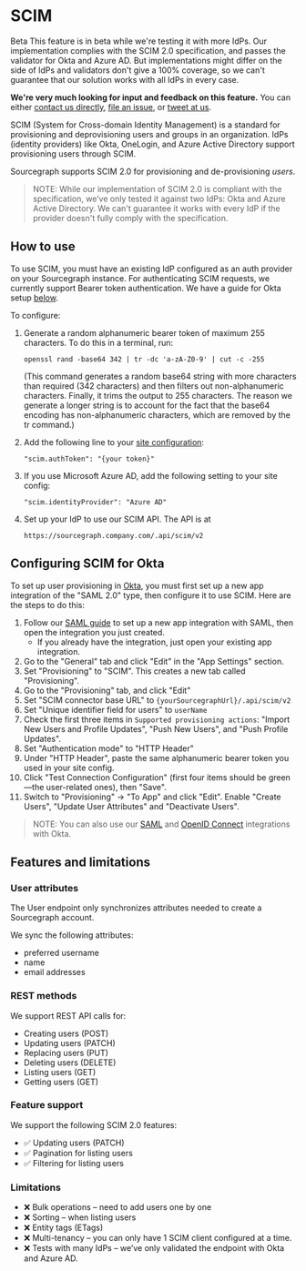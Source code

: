# SCIM

<aside class="beta">
<p>
<span class="badge badge-beta">Beta</span> This feature is in beta while we're testing it with more IdPs. Our implementation complies with the SCIM 2.0 specification, and passes the validator for Okta and Azure AD. But implementations might differ on the side of IdPs and validators don't give a 100% coverage, so we can't guarantee that our solution works with all IdPs in every case.
</p>

<p><b>We're very much looking for input and feedback on this feature.</b> You can either <a href="https://sourcegraph.com/contact">contact us directly</a>, <a href="https://github.com/sourcegraph/sourcegraph">file an issue</a>, or <a href="https://twitter.com/sourcegraph">tweet at us</a>.</p>
</aside>

SCIM (System for Cross-domain Identity Management) is a standard for provisioning and deprovisioning users and groups in an organization. IdPs (identity providers) like Okta, OneLogin, and Azure Active Directory support provisioning users through SCIM.

Sourcegraph supports SCIM 2.0 for provisioning and de-provisioning _users_.

> NOTE: While our implementation of SCIM 2.0 is compliant with the specification, we’ve only tested it against two IdPs: Okta and Azure Active Directory. We can't guarantee it works with every IdP if the provider doesn't fully comply with the specification.

## How to use

To use SCIM, you must have an existing IdP configured as an auth provider on your Sourcegraph instance. For authenticating SCIM requests, we currently support Bearer token authentication. We have a guide for Okta setup [below](#setting-up-okta-as-the-idp).

To configure:

1. Generate a random alphanumeric bearer token of maximum 255 characters.
   To do this in a terminal, run:
   
   ```
   openssl rand -base64 342 | tr -dc 'a-zA-Z0-9' | cut -c -255
   ```

   (This command generates a random base64 string with more characters than required (342 characters) and then filters out non-alphanumeric characters. Finally, it trims the output to 255 characters. The reason we generate a longer string is to account for the fact that the base64 encoding has non-alphanumeric characters, which are removed by the tr command.)

2. Add the following line to your [site configuration](config/site_config.md):

   ```
   "scim.authToken": "{your token}"
   ```
3. If you use Microsoft Azure AD, add the following setting to your site config:

   ```
   "scim.identityProvider": "Azure AD"
   ```
4. Set up your IdP to use our SCIM API. The API is at

   ```
   https://sourcegraph.company.com/.api/scim/v2
   ```

## Configuring SCIM for Okta

To set up user provisioning in [Okta](https://help.okta.com/en-us/Content/Topics/Apps/Apps_App_Integration_Wizard_SCIM.htm), you must first set up a new app integration of the "SAML 2.0" type, then configure it to use SCIM. Here are the steps to do this:

1. Follow our [SAML guide](auth/saml/okta.md) to set up a new app integration with SAML, then open the integration you just created.
    - If you already have the integration, just open your existing app integration.
1. Go to the "General" tab and click "Edit" in the "App Settings" section.
1. Set "Provisioning" to "SCIM". This creates a new tab called "Provisioning".
1. Go to the "Provisioning" tab, and click "Edit"
1. Set "SCIM connector base URL" to `{yourSourcegraphUrl}/.api/scim/v2`
1. Set "Unique identifier field for users" to `userName`
1. Check the first three items in `Supported provisioning actions`: "Import New Users and Profile Updates", "Push New Users", and "Push Profile Updates".
1. Set "Authentication mode" to "HTTP Header"
1. Under "HTTP Header", paste the same alphanumeric bearer token you used in your site config.
1. Click "Test Connection Configuration" (first four items should be green—the user-related ones), then "Save".
1. Switch to "Provisioning" → "To App" and click "Edit". Enable "Create Users", "Update User Attributes" and "Deactivate Users".

> NOTE: You can also use our [SAML](auth/saml/okta.md) and [OpenID Connect](auth.md#openid-connect) integrations with Okta.

## Features and limitations

### User attributes

The User endpoint only synchronizes attributes needed to create a Sourcegraph account.

We sync the following attributes:

- preferred username
- name
- email addresses

### REST methods

We support REST API calls for:

- Creating users (POST)
- Updating users (PATCH)
- Replacing users (PUT)
- Deleting users (DELETE)
- Listing users (GET)
- Getting users (GET)

### Feature support

We support the following SCIM 2.0 features:

- ✅ Updating users (PATCH)
- ✅ Pagination for listing users
- ✅ Filtering for listing users

### Limitations

- ❌ Bulk operations – need to add users one by one
- ❌ Sorting – when listing users
- ❌ Entity tags (ETags)
- ❌ Multi-tenancy – you can only have 1 SCIM client configured at a time.
- ❌ Tests with many IdPs – we’ve only validated the endpoint with Okta and Azure AD.
